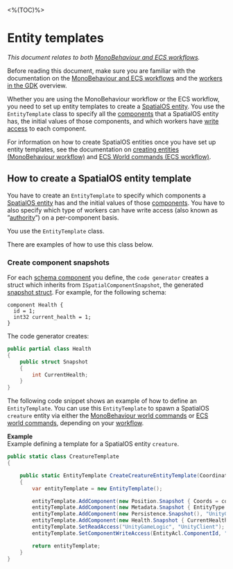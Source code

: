 [//]: # (Doc of docs reference 22)

<%(TOC)%>
# Entity templates
_This document relates to both [MonoBehaviour and ECS workflows]({{urlRoot}}/reference/workflows/which-workflow)._

Before reading this document, make sure you are familiar with the documentation on the [MonoBehaviour and ECS workflows]({{urlRoot}}/reference/workflows/which-workflow) and the [workers in the GDK]({{urlRoot}}/reference/concepts/worker) overview.

Whether you are using the MonoBehaviour workflow or the ECS workflow, you need to set up entity templates to create a [SpatialOS entity]({{urlRoot}}/reference/glossary#spatialos-entity). You use the `EntityTemplate` class to specify all the [components]({{urlRoot}}/reference/glossary#spatialos-component) that a SpatialOS entity has, the initial values of those components, and which workers have [write access]({{urlRoot}}/reference//glossary#authority) to each component.

For information on how to create SpatialOS entities once you have set up entity templates, see the documentation on [creating entities (MonoBehaviour workflow)]({{urlRoot}}/reference/workflows/monobehaviour/interaction/commands/create-delete-spatialos-entities) and [ECS World commands (ECS workflow)]({{urlRoot}}/reference/workflows/ecs/interaction/commands/world-commands).

## How to create a SpatialOS entity template

You have to create an `EntityTemplate` to specify which components a [SpatialOS entity]({{urlRoot}}/reference/glossary#spatialos-entity) has and the initial values of those [components]({{urlRoot}}/reference/glossary#spatialos-component). You have to also specify which type of workers can have write access (also known as ”[authority]({{urlRoot}}/reference/glossary#authority)”) on a per-component basis.

You use the `EntityTemplate` class.

There are examples of how to use this class below.


### Create component snapshots
For each [schema component]({{urlRoot}}/reference/glossary#schema) you define, the `code generator` creates a struct which inherits from `ISpatialComponentSnapshot`, the generated [snapshot struct]({{urlRoot}}/reference/concepts/code-generation#snapshot). For example, for the following schema:

```
component Health {
  id = 1;
  int32 current_health = 1;
}
```

The code generator creates:

```csharp
public partial class Health
{
    public struct Snapshot
    {
        int CurrentHealth;
    }
}
```

The following code snippet shows an example of how to define an `EntityTemplate`. You can use this `EntityTemplate` to spawn a SpatialOS `creature` entity via either the [MonoBehaviour world commands]({{urlRoot}}/reference/workflows/monobehaviour/interaction/commands/world-commands) or [ECS world commands]({{urlRoot}}/reference/workflows/ecs/interaction/commands/world-commands), depending on your [workflow]({{urlRoot}}/reference/workflows/which-workflow).

**Example**<br/>
Example defining a template for a SpatialOS entity `creature`.

```csharp
public static class CreatureTemplate
{

    public static EntityTemplate CreateCreatureEntityTemplate(Coordinates coords)
    {
        var entityTemplate = new EntityTemplate();

        entityTemplate.AddComponent(new Position.Snapshot { Coords = coords }, "UnityGameLogic");
        entityTemplate.AddComponent(new Metadata.Snapshot { EntityType = "Creature"}, "UnityGameLogic");
        entityTemplate.AddComponent(new Persistence.Snapshot(), "UnityGameLogic");
        entityTemplate.AddComponent(new Health.Snapshot { CurrentHealth = 100 }, "UnityGameLogic");
        entityTemplate.SetReadAccess("UnityGameLogic", "UnityClient");
        entityTemplate.SetComponentWriteAccess(EntityAcl.ComponentId, "UnityGameLogic");

        return entityTemplate;
    }
}
```
